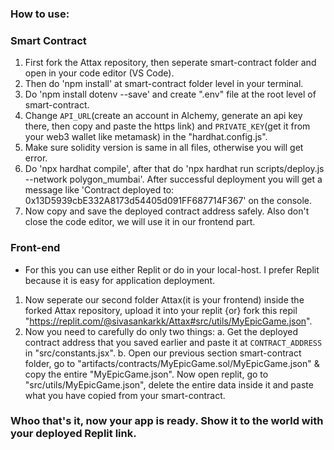 ### How to use:
### Smart Contract

1. First fork the Attax repository, then seperate smart-contract folder and open in your code editor (VS Code).
2. Then do 'npm install' at smart-contract folder level in your terminal.
3. Do 'npm install dotenv --save' and create ".env" file at the root level of smart-contract.
4. Change `API_URL`(create an account in Alchemy, generate an api key there, then copy and paste the https link) and `PRIVATE_KEY`(get it from your web3 wallet like metamask) in the "hardhat.config.js".
5. Make sure solidity version is same in all files, otherwise you will get error.
6. Do 'npx hardhat compile', after that do 'npx hardhat run scripts/deploy.js --network polygon_mumbai'. After successful deployment you will get a message like 'Contract deployed to: 0x13D5939cbE332A8173d54405d091FF687714F367' on the console.
7. Now copy and save the deployed contract address safely. Also don't close the code editor, we will use it in our frontend part.

### Front-end

- For this you can use either Replit or do in your local-host. I prefer Replit because it is easy for application deployment.
1. Now seperate our second folder Attax(it is your frontend) inside the forked Attax repository, upload it into your replit  {or}  fork this repil "https://replit.com/@sivasankarkk/Attax#src/utils/MyEpicGame.json".
2. Now you need to carefully do only two things:
   a. Get the deployed contract address that you saved earlier and paste it at `CONTRACT_ADDRESS` in "src/constants.jsx".
   b. Open our previous section smart-contract folder, go to "artifacts/contracts/MyEpicGame.sol/MyEpicGame.json" & copy the entire "MyEpicGame.json".
   Now open replit, go to "src/utils/MyEpicGame.json", delete the entire data inside it and paste what you have copied from your smart-contract.
   
### Whoo that's it, now your app is ready. Show it to the world with your deployed Replit link.
